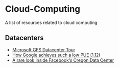 # Cloud-Computing
A list of resources related to cloud computing

## Datacenters
* [Microsoft GFS Datacenter Tour](https://www.youtube.com/watch?v=KG4cE362ETE)
* [How Google achieves such a low PUE (1.12)](https://www.google.com/about/datacenters/efficiency/internal/)
* [A rare look inside Facebook's Oregon Data Center](https://gigaom.com/2012/08/17/a-rare-look-inside-facebooks-oregon-data-center-photos-video/)
